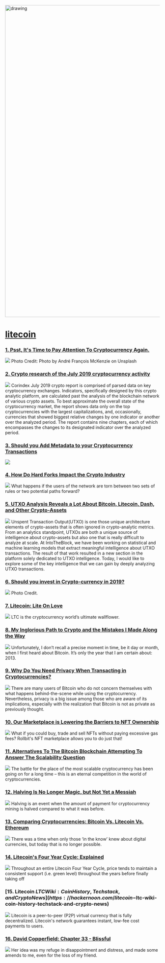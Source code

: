 <img src="https://hackernoon.com/banner-image.png" alt="drawing" width="1012"/>

# [litecoin](https://hackernoon.com/tagged/litecoin)
### [1. Psst, It's Time to Pay Attention To Cryptocurrency Again.](https://hackernoon.com/psst-its-time-to-pay-attention-to-cryptocurrency-again-fe3x3akz)
![](https://cdn.hackernoon.com/drafts/a714ee33ii.png)
Photo Credit: Photo by André François McKenzie on Unsplash 

### [2. Crypto research of the July 2019 cryptocurrency activity](https://hackernoon.com/crypto-research-of-the-july-2019-cryptocurrency-activity-drla3vmq)
![](https://cdn.hackernoon.com/drafts/wymp3vps.png)
Corindex July 2019 crypto report is comprised of parsed data on key cryptocurrency exchanges. Indicators, specifically designed by this crypto analytic platform, are calculated past the analysis of the blockchain network of various crypto assets. To best approximate the overall state of the cryptocurrency market, the report shows data only on the top cryptocurrencies with the largest capitalizations, and, occasionally, currencies that showed biggest relative changes by one indicator or another over the analyzed period. The report contains nine chapters, each of which encompasses the changes to its designated indicator over the analyzed period.

### [3. Should you Add Metadata to your Cryptocurrency Transactions](https://hackernoon.com/adding-metadata-to-your-bitcoin-transactions-bw1ud3474)
![](https://cdn.hackernoon.com/images/391h034le.jpg)


### [4. How Do Hard Forks Impact the Crypto Industry](https://hackernoon.com/how-do-hard-forks-impact-the-crypto-industry)
![](https://cdn.hackernoon.com/images/Zuz63k7pQOXLXAKIV5SvHUqaWAh1-gq038db.jpeg)
What happens if the users of the network are torn between two sets of rules or two potential paths forward? 

### [5. UTXO Analysis Reveals a Lot About Bitcoin, Litecoin, Dash, and Other Crypto-Assets](https://hackernoon.com/utxo-analysis-reveals-a-lot-about-bitcoin-litecoin-dash-and-other-crypto-assets-cga333n3)
![](https://cdn.hackernoon.com/images/g0ah3anb.jpg)
Unspent Transaction Output(UTXO) is one those unique architecture elements of crypto-assets that is often ignored in crypto-analytic metrics. From an analytics standpoint, UTXOs are both a unique source of intelligence about crypto-assets but also one that is really difficult to analyze at scale. At IntoTheBlock, we have been working on statistical and machine learning models that extract meaningful intelligence about UTXO transactions. The result of that work resulted in a new section in the platform solely dedicated to UTXO intelligence. Today, I would like to explore some of the key intelligence that we can gain by deeply analyzing UTXO transactions.

### [6. Should you invest in Crypto-currency in 2019?](https://hackernoon.com/should-you-invest-in-crypto-currency-in-2019-1p2am38o4)
![](https://cdn.hackernoon.com/drafts/pz2ak38pc.png)
Photo Credit. 

### [7. Litecoin: Lite On Love](https://hackernoon.com/litecoin-lite-on-love)
![](https://hackernoon.com/images/Y8OnbrBlePVzFHizwYeYKtHAbMn1-f132287v.jpeg)
LTC is the cryptocurrency world’s ultimate wallflower. 

### [8. My Inglorious Path to Crypto and the Mistakes I Made Along the Way](https://hackernoon.com/my-inglorious-path-to-crypto-and-the-mistakes-i-made-along-the-way-fa2y31yi)
![](https://cdn.hackernoon.com/images/qK0pSZUb4ON05C5qQ4LKIpYjlLf2-qr3t28j9.jpeg)
Unfortunately, I don’t recall a precise moment in time, be it day or month, when I first heard about Bitcoin. It’s only the year that I am certain about: 2013.

### [9. Why Do You Need Privacy When Transacting in Cryptocurrencies?](https://hackernoon.com/the-need-for-privacy-while-using-bitcoin-tj2417ng)
![](https://cdn.hackernoon.com/drafts/0f1817qs.png)
There are many users of Bitcoin who do not concern themselves with what happens behind-the-scene while using the cryptocurrency. Nevertheless, privacy is a big issue among those who are aware of its implications, especially with the realization that Bitcoin is not as private as previously thought. 

### [10. Our Marketplace is Lowering the Barriers to NFT Ownership ](https://hackernoon.com/rollbits-marketplace-is-lowering-the-barriers-to-nft-ownership)
![](https://cdn.hackernoon.com/images/kAkJi8YyPceK6LNkgilwQxcnAP22-x402kjh.jpeg)
What if you could buy, trade and sell NFTs without paying excessive gas fees? Rollbit's NFT marketplace allows you to do just that!

### [11. Alternatives To The Bitcoin Blockchain Attempting To Answer The Scalability Question](https://hackernoon.com/alternatives-to-the-bitcoin-blockchain-attempting-to-answer-the-scalability-question-ps5u337b)
![](https://cdn.hackernoon.com/images/v6WxeZKmn3XLcnGFkevPft6MID23-bu7735h2.jpeg)
The battle for the place of the most scalable cryptocurrency has been going on for a long time – this is an eternal competition in the world of cryptocurrencies.

### [12. Halving Is No Longer Magic, but Not Yet a Messiah](https://hackernoon.com/halving-is-no-longer-magic-but-not-yet-a-messiah)
![](https://cdn.hackernoon.com/images/eQHzh6rz7ETBHLjs0KzCl1Dooqp2-0093oua.jpeg)
Halving is an event when the amount of payment for cryptocurrency mining is halved compared to what it was before. 

### [13. Comparing Cryptocurrencies: Bitcoin Vs. Litecoin Vs. Ethereum](https://hackernoon.com/comparing-cryptocurrencies-bitcoin-vs-litecoin-vs-ethereum-k33t359l)
![](https://cdn.hackernoon.com/images/D7iB4iTOHyaFEVCL0l1uPlKRMsS2-uz1l32zp.jpeg)
There was a time when only those ‘in the know’ knew about digital currencies, but today that is no longer possible.

### [14. Litecoin's Four Year Cycle: Explained](https://hackernoon.com/litecoins-four-year-cycle-explained-ie2133aq)
![](https://cdn.hackernoon.com/images/MJpFVUEItkSdoh38rYo60VT7RfH3-qqz28or.jpeg)
Throughout an entire Litecoin Four Year Cycle, price tends to maintain a consistent support (i.e. green level) throughout the years before finally taking off

### [15. Litecoin $LTC Wiki: Coin History, Techstack, and Crypto News](https://hackernoon.com/litecoin-$ltc-wiki-coin-history-techstack-and-crypto-news)
![](https://cdn.hackernoon.com/images/iCVNHFbhZHXvq4A42wbDdzBjtZH3-nm93o8a.jpeg)
Litecoin is a peer-to-peer (P2P) virtual currency that is fully decentralized. Litecoin's network guarantees instant, low-fee cost payments to users. 

### [16. David Copperfield: Chapter 33 -  Blissful](https://hackernoon.com/david-copperfield-chapter-33-blissful)
![](https://cdn.hackernoon.com/images/u95KCwq4YOewwTvOFZTE2c39Icz1-7i93j21.jpeg)
Her idea was my refuge in disappointment and distress, and made some amends to me, even for the loss of my friend.

